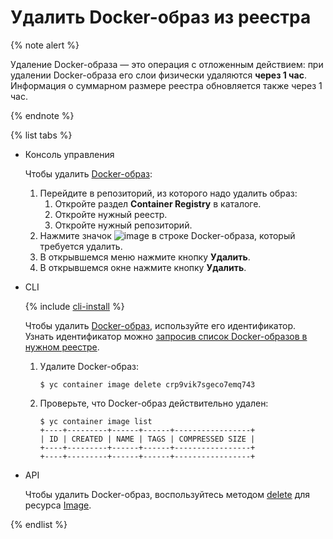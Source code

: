 # Удалить Docker-образ из реестра

{% note alert %}

Удаление Docker-образа — это операция с отложенным действием: при удалении Docker-образа его слои физически удаляются **через 1 час**. Информация о суммарном размере реестра обновляется также через 1 час.

{% endnote %}

{% list tabs %}

- Консоль управления
  
  Чтобы удалить [Docker-образ](../../concepts/docker-image.md):
  1. Перейдите в репозиторий, из которого надо удалить образ:
      1. Откройте раздел **Container Registry** в каталоге.
      1. Откройте нужный реестр.
      1. Откройте нужный репозиторий.
  1. Нажмите значок ![image](../../../_assets/vertical-ellipsis.svg) в строке Docker-образа, который требуется удалить.
  1. В открывшемся меню нажмите кнопку **Удалить**.
  1. В открывшемся окне нажмите кнопку **Удалить**.
  
- CLI
  
  {% include [cli-install](../../../_includes/cli-install.md) %}
  
  Чтобы удалить [Docker-образ](../../concepts/docker-image.md), используйте его идентификатор. Узнать идентификатор можно
  [запросив список Docker-образов в нужном реестре](docker-image-list.md#docker-image-list).
  
  1. Удалите Docker-образ:
  
      ```
      $ yc container image delete crp9vik7sgeco7emq743
      ```
  
  1. Проверьте, что Docker-образ действительно удален:
  
      ```
      $ yc container image list
      +----+---------+------+------+-----------------+
      | ID | CREATED | NAME | TAGS | COMPRESSED SIZE |
      +----+---------+------+------+-----------------+
      +----+---------+------+------+-----------------+
      ```
  
- API
  
  Чтобы удалить Docker-образ, воспользуйтесь методом [delete](../../api-ref/Image/delete.md) для ресурса [Image](../../api-ref/Image/).
  
{% endlist %}
